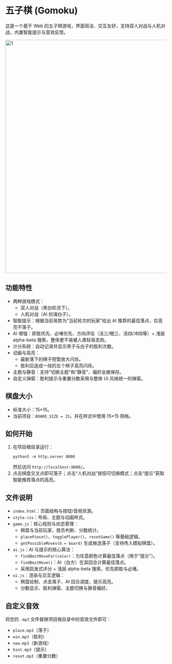 # 五子棋 (Gomoku)

这是一个基于 Web 的五子棋游戏，界面简洁、交互友好，支持双人对战与人机对战，内置智能提示与音效反馈。

<img width="949" height="726" alt="1" src="https://github.com/user-attachments/assets/801bbe65-cc6d-4005-bb75-8f38b2bbfe8f" />


## 功能特性
- 两种游戏模式：
  - 双人对战（黑白轮流下）。
  - 人机对战（AI 扮演白子）。
- 智能提示：根据当前局势为“当前轮次的玩家”给出 AI 推荐的最佳落点，仅高亮不落子。
- AI 增强：即胜优先、必堵优先、方向评估（活三/眠三、活四/冲四等）+ 浅层 alpha-beta 搜索，整体更不易被人类轻易击败。
- 计分系统：自动记录并显示黑子与白子的胜利次数。
- 动画与高亮：
  - 最新落下的棋子短暂放大闪烁。
  - 胜利后连成一线的五个棋子高亮闪烁。
- 主题与静音：支持“切换主题”和“静音”，偏好会被保存。
- 自定义弹窗：胜利提示与重置分数采用与整体 UI 风格统一的弹窗。

## 棋盘大小
- 标准大小：15×15。
- 当前项目：`BOARD_SIZE = 15`，并在样式中使用 15×15 网格。

## 如何开始
1. 在项目根目录运行：
   ```
   python3 -m http.server 8000
   ```
   然后访问 `http://localhost:8000/`。
2. 点击棋盘交叉点即可落子；点击“人机对战”按钮可切换模式；点击“提示”获取智能推荐落点的高亮。

## 文件说明
- `index.html`：页面结构与按钮/音频资源。
- `style.css`：布局、主题与动画样式。
- `game.js`：核心规则与状态管理：
  - 棋盘与当前玩家、胜负判断、分数统计。
  - `placePiece()`、`togglePlayer()`、`resetGame()` 等基础逻辑。
  - `getPossibleMoves(b = board)` 生成候选落子（支持传入模拟棋盘）。
- `ai.js`：AI 与提示的核心算法：
  - `findBestMoveFor(color)`：为任意颜色计算最佳落点（用于“提示”）。
  - `findBestMove()`：AI（白方）在其回合计算最佳落点。
  - 采用启发式评分 + 浅层 alpha-beta 搜索，优先即胜与必堵。
- `ui.js`：渲染与交互逻辑：
  - 棋盘绘制、点击落子、AI 回合调度、提示高亮。
  - 分数显示、胜利弹窗、主题切换与静音偏好。

## 自定义音效
将您的 `.mp3` 文件替换项目根目录中的音效文件即可：
- `place.mp3`（落子）
- `win.mp3`（胜利）
- `new.mp3`（新游戏）
- `hint.mp3`（提示）
- `reset.mp3`（重置分数）
